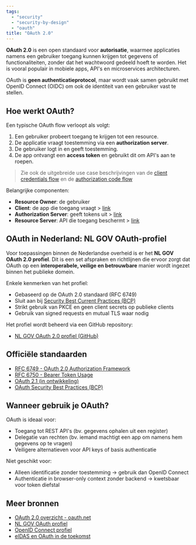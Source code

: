 ```yaml
---
tags:
  - "security"
  - "security-by-design"
  - "oauth"
title: "OAuth 2.0"
---
```


**OAuth 2.0** is een open standaard voor **autorisatie**, waarmee applicaties
namens een gebruiker toegang kunnen krijgen tot gegevens of functionaliteiten,
zonder dat het wachtwoord gedeeld hoeft te worden. Het is vooral populair in
mobiele apps, API's en microservices architecturen.

OAuth is **geen authenticatieprotocol**, maar wordt vaak samen gebruikt met
OpenID Connect (OIDC) om ook de identiteit van een gebruiker vast te stellen.

## Hoe werkt OAuth?

Een typische OAuth flow verloopt als volgt:

1. Een gebruiker probeert toegang te krijgen tot een resource.
2. De applicatie vraagt toestemming via een **authorization server**.
3. De gebruiker logt in en geeft toestemming.
4. De app ontvangt een **access token** en gebruikt dit om API's aan te roepen.

> Zie ook de uitgebreide use case beschrijvingen van de
> [client credentials flow](https://gitdocumentatie.logius.nl/publicatie/api/oauth/#use-case-client-credentials-flow)
> en de
> [authorization code flow](https://gitdocumentatie.logius.nl/publicatie/api/oauth/#use-case-authorization-code-flow)

Belangrijke componenten:

- **Resource Owner**: de gebruiker
- **Client**: de app die toegang vraagt >
  [link](https://gitdocumentatie.logius.nl/publicatie/api/oauth/#client)
- **Authorization Server**: geeft tokens uit >
  [link](https://gitdocumentatie.logius.nl/publicatie/api/oauth/#authorization-server)
- **Resource Server**: API die toegang beschermt >
  [link](https://gitdocumentatie.logius.nl/publicatie/api/oauth/#resource-server)

## OAuth in Nederland: NL GOV OAuth-profiel

Voor toepassingen binnen de Nederlandse overheid is er het **NL GOV OAuth 2.0
profiel**. Dit is een set afspraken en richtlijnen die ervoor zorgt dat OAuth op
een **interoperabele, veilige en betrouwbare** manier wordt ingezet binnen het
publieke domein.

Enkele kenmerken van het profiel:

- Gebaseerd op de OAuth 2.0 standaard (RFC 6749)
- Sluit aan bij
  [Security Best Current Practices (BCP)](https://datatracker.ietf.org/doc/html/draft-ietf-oauth-security-topics)
- Strikt gebruik van PKCE en geen client secrets op publieke clients
- Gebruik van signed requests en mutual TLS waar nodig

Het profiel wordt beheerd via een GitHub repository:

- [NL GOV OAuth 2.0 profiel (GitHub)](https://github.com/Logius-standaarden/OAuth-NL-profiel)

## Officiële standaarden

- [RFC 6749 - OAuth 2.0 Authorization Framework](https://datatracker.ietf.org/doc/html/rfc6749)
- [RFC 6750 - Bearer Token Usage](https://datatracker.ietf.org/doc/html/rfc6750)
- [OAuth 2.1 (in ontwikkeling)](https://oauth.net/2.1/)
- [OAuth Security Best Practices (BCP)](https://datatracker.ietf.org/doc/html/draft-ietf-oauth-security-topics)

## Wanneer gebruik je OAuth?

OAuth is ideaal voor:

- Toegang tot REST API's (bv. gegevens ophalen uit een register)
- Delegatie van rechten (bv. iemand machtigt een app om namens hem gegevens op
  te vragen)
- Veiligere alternatieven voor API keys of basis authenticatie

Niet geschikt voor:

- Alleen identificatie zonder toestemming → gebruik dan OpenID Connect
- Authenticatie in browser-only context zonder backend → kwetsbaar voor token
  diefstal

## Meer bronnen

- [OAuth 2.0 overzicht - oauth.net](https://oauth.net/2/)
- [NL GOV OAuth profiel](https://gitdocumentatie.logius.nl/publicatie/api/oauth/)
- [OpenID Connect profiel](https://gitdocumentatie.logius.nl/publicatie/api/oidc/)
- [eIDAS en OAuth in de toekomst](https://digital-strategy.ec.europa.eu/en/policies/eidas-regulation)
